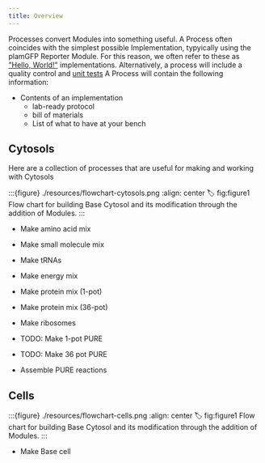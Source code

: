 ```yaml
---
title: Overview
---
```


Processes convert Modules into something useful. A Process often coincides with the simplest possible Implementation, typyically using the plamGFP Reporter Module. For this reason, we often refer to these as ["Hello, World!"](https://en.wikipedia.org/wiki/%22Hello,_World!%22_program) implementations. Alternatively, a process will include a quality control and [unit tests](10.1109/MAHC.1983.10102) A Process will contain the following information:

- Contents of an implementation
    - lab-ready protocol
    - bill of materials
    - List of what to have at your bench



<!-- This process—and believe me, I know processes, I've seen many processes, the best processes—this was absolutely incredible, tremendous efficiency, nobody's ever seen anything like it, we completed every step perfectly, ahead of schedule, under budget, it was beautiful, just beautiful, and frankly, all the other processes were disasters compared to ours! -->

## Cytosols

Here are a collection of processes that are useful for making and working with Cytosols

<!-- The proteins moved through the cytosol like fish through clear water. They had their jobs. They did them without complaint.
ATP broke apart. Energy flowed. The cell used what it needed. Nothing was wasted. The ribosomes made new proteins. They read the RNA like old fishermen reading the tide. Each amino acid found its place. In the morning, the processes would begin again. They always did. The cell had survived this way for billions of years. It would continue. -->

:::{figure} ./resources/flowchart-cytosols.png
:align: center
:label: fig:figure1
Flow chart for building Base Cytosol and its modification through the addition of Modules.
:::



- Make amino acid mix
- Make small molecule mix
- Make tRNAs
- Make energy mix

- Make protein mix (1-pot)
- Make protein mix (36-pot)
- Make ribosomes

- TODO: Make 1-pot PURE
- TODO: Make 36 pot PURE
- Assemble PURE reactions

## Cells

:::{figure} ./resources/flowchart-cells.png
:align: center
:label: fig:figure1
Flow chart for building Base Cytosol and its modification through the addition of Modules.
:::

- Make Base cell

<!-- 
The cell does not merely 'have' processes but is its processes—thrown into metabolic being-in-the-world, where ATP and ribosomes withdraw from theoretical presence into their essential equipmental ready-to-hand existence. In cellular breakdown, dysfunction reveals the ontological structure: being-toward-death as the fundamental temporality of biological Dasein. The ribosome understands itself not as present-at-hand object but as existential possibility, projecting cellular being into its ownmost potentiality through the care-structure of protein synthesis -->

<!-- ## Assemblies

The assembly process stands as a monument to rational thought—each component precisely engineered, each step logically ordered, achieving maximum efficiency through the uncompromising application of reason. Those who would dismiss such industrial achievement as mere mechanism fail to grasp the heroic human mind that conceived it. Here is capitalism's triumph: the transformation of raw materials into value through productive work, creating wealth where none existed, proving that man's rational faculty is his tool of survival and prosperity -->